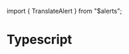 import { TranslateAlert } from "$alerts";

# Typescript

<TranslateAlert href="/ru/wiki/typescript" version="Russian" />
